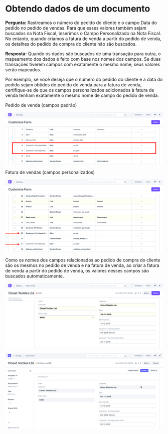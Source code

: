 # Obtendo dados de um documento


**Pergunta:** Rastreamos o número do pedido do cliente e o campo Data do pedido no pedido de vendas. Para que esses valores também sejam buscados na Nota Fiscal, inserimos o Campo Personalizado na Nota Fiscal. No entanto, quando criamos a fatura de venda a partir do pedido de venda, os detalhes do pedido de compra do cliente não são buscados.


**Resposta:** Quando os dados são buscados de uma transação para outra, o mapeamento dos dados é feito com base nos nomes dos campos. Se duas transações tiverem campos com exatamente o mesmo nome, seus valores serão mapeados.


Por exemplo, se você deseja que o número do pedido do cliente e a data do pedido sejam obtidos do pedido de venda para a fatura de venda, certifique-se de que os campos personalizados adicionados à fatura de venda tenham exatamente o mesmo nome de campo do pedido de venda.


Pedido de venda (campos padrão)


![Campos padrão no pedido de venda](/files/customize-fetch-data-1.png)


Fatura de vendas (campos personalizados)


![Campo personalizado na fatura de vendas](/files/customize-fetch-data-2.png)


Como os nomes dos campos relacionados ao pedido de compra do cliente são os mesmos no pedido de venda e na fatura de venda, ao criar a fatura de venda a partir do pedido de venda, os valores nesses campos são buscados automaticamente.


![Valores obtidos do pedido de venda para a fatura de venda](/files/customize-fetch-data-3.png)


![Busca de valores do pedido de venda para a fatura de venda](/files/customize-fetching-data.gif)